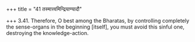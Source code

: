 +++
title = "41 तस्मात्त्वमिन्द्रियाण्यादौ"

+++
3.41. Therefore, O best among the Bharatas, by controlling completely
the sense-organs in the beginning \[itself\], you must avoid this sinful
one, destroying the knowledge-action.
